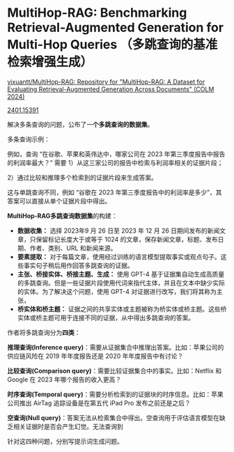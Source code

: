 # MultiHop-RAG: Benchmarking Retrieval-Augmented Generation for Multi-Hop Queries （多跳查询的基准检索增强生成）
[yixuantt/MultiHop-RAG: Repository for "MultiHop-RAG: A Dataset for Evaluating Retrieval-Augmented Generation Across Documents" (COLM 2024)](https://github.com/yixuantt/MultiHop-RAG/)

[2401.15391](https://arxiv.org/pdf/2401.15391)

解决多条查询的问题，公布了一**个多跳查询的数据集**。

多条查询示例：

例如，查询 “在谷歌、苹果和英伟达中，哪家公司在 2023 年第三季度报告中报告的利润率最大？” 需要 1）从这三家公司的报告中检索与利润率相关的证据片段；

2）通过比较和推理多个检索到的证据片段来生成答案。

这与单跳查询不同，例如 “谷歌在 2023 年第三季度报告中的利润率是多少”，其答案可以直接从单个证据片段中得出。





**MultiHop-RAG多跳查询数据集**的构建：

- **数据收集：** 选择 2023年9 月 26 日至 2023 年 12 月 26 日期间发布的新闻文章，只保留标记长度大于或等于 1024 的文章，保存新闻文章，标题、发布日期、作者、类别、URL 和新闻来源。
- **要素提取：** 对于每篇文章，使用经过训练的语言模型提取事实或观点句子。这些事实句子稍后用作回答多跳查询的证据。
- **主张、桥接实体、桥接主题、生成：** 使用 GPT-4 基于证据集自动生成高质量的多跳查询。但是一些证据片段使用代词来指代主体，并且在文本中缺少实际的实体。为了解决这个问题，使用 GPT-4 对证据进行改写，我们将其称为主张，
- **桥实体和桥主题：** 证据之间的共享实体或主题被称为桥实体或桥主题。这些桥实体或桥主题可用于连接不同的证据，从中得出多跳查询的答案。



作者将多跳查询分为**四类**：

**推理查询(Inference query)**：需要从证据集合中推理出答案。比如：苹果公司的供应链风险在 2019 年年度报告还是 2020 年年度报告中有讨论？

**比较查询(Comparison query)**：需要比较证据集合中的事实。比如：Netflix 和 Google 在 2023 年哪个报告的收入更高？

**时序查询(Temporal query)**：需要分析检索到的证据块的时序信息。比如：苹果公司推出 AirTag 追踪设备是在第五代 iPad Pro 发布之前还是之后？

**空查询(Null query)**：答案无法从检索集合中得出。空查询用于评估语言模型在缺乏相关证据时是否会产生幻觉。无法查询到



针对这四种问题，分别写提示词生成问题。







